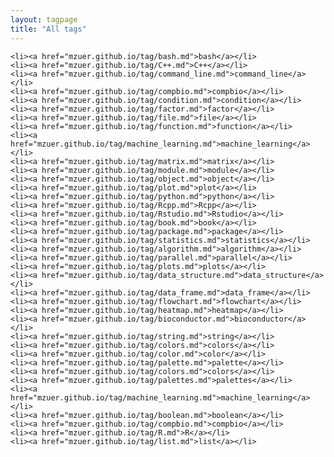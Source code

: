 ```yaml
---
layout: tagpage
title: "All tags"
---
```

    <li><a href="mzuer.github.io/tag/bash.md">bash</a></li>
    <li><a href="mzuer.github.io/tag/C++.md">C++</a></li>
    <li><a href="mzuer.github.io/tag/command_line.md">command_line</a></li>
    <li><a href="mzuer.github.io/tag/compbio.md">compbio</a></li>
    <li><a href="mzuer.github.io/tag/condition.md">condition</a></li>
    <li><a href="mzuer.github.io/tag/factor.md">factor</a></li>
    <li><a href="mzuer.github.io/tag/file.md">file</a></li>
    <li><a href="mzuer.github.io/tag/function.md">function</a></li>
    <li><a href="mzuer.github.io/tag/machine_learning.md">machine_learning</a></li>
    <li><a href="mzuer.github.io/tag/matrix.md">matrix</a></li>
    <li><a href="mzuer.github.io/tag/module.md">module</a></li>
    <li><a href="mzuer.github.io/tag/object.md">object</a></li>
    <li><a href="mzuer.github.io/tag/plot.md">plot</a></li>
    <li><a href="mzuer.github.io/tag/python.md">python</a></li>
    <li><a href="mzuer.github.io/tag/Rcpp.md">Rcpp</a></li>
    <li><a href="mzuer.github.io/tag/Rstudio.md">Rstudio</a></li>
    <li><a href="mzuer.github.io/tag/book.md">book</a></li>
    <li><a href="mzuer.github.io/tag/package.md">package</a></li>
    <li><a href="mzuer.github.io/tag/statistics.md">statistics</a></li>
    <li><a href="mzuer.github.io/tag/algorithm.md">algorithm</a></li>
    <li><a href="mzuer.github.io/tag/parallel.md">parallel</a></li>
    <li><a href="mzuer.github.io/tag/plots.md">plots</a></li>
    <li><a href="mzuer.github.io/tag/data_structure.md">data_structure</a></li>
    <li><a href="mzuer.github.io/tag/data_frame.md">data_frame</a></li>
    <li><a href="mzuer.github.io/tag/flowchart.md">flowchart</a></li>
    <li><a href="mzuer.github.io/tag/heatmap.md">heatmap</a></li>
    <li><a href="mzuer.github.io/tag/bioconductor.md">bioconductor</a></li>
    <li><a href="mzuer.github.io/tag/string.md">string</a></li>
    <li><a href="mzuer.github.io/tag/colors.md">colors</a></li>
    <li><a href="mzuer.github.io/tag/color.md">color</a></li>
    <li><a href="mzuer.github.io/tag/palette.md">palette</a></li>
    <li><a href="mzuer.github.io/tag/colors.md">colors</a></li>
    <li><a href="mzuer.github.io/tag/palettes.md">palettes</a></li>
    <li><a href="mzuer.github.io/tag/machine_learning.md">machine_learning</a></li>
    <li><a href="mzuer.github.io/tag/boolean.md">boolean</a></li>
    <li><a href="mzuer.github.io/tag/compbio.md">compbio</a></li>
    <li><a href="mzuer.github.io/tag/R.md">R</a></li>
    <li><a href="mzuer.github.io/tag/list.md">list</a></li>
